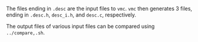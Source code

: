 The files ending in `.desc` are the input files to `vmc`. `vmc` then
generates 3 files, ending in `.desc.h`, `desc_i.h`, and `desc.c`,
respectively.

The output files of various input files can be compared using
`../compare,.sh`.
